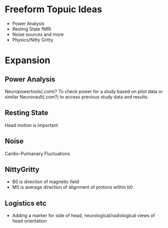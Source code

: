 # Freeform Topuic Ideas

* Power Analysis
* Resting State fMRI
* Noise sources and more
* Physics/Nitty Gritty

# Expansion

## Power Analysis

Neuropowertools(.com)? To check power for a study based on pilot data or similar
Neurovault(.com?) to access previous study data and results.

## Resting State

Head motion is important

## Noise

Cardio-Pulmanary Fluctuations

## NittyGritty

* B0 is direction of magnetic field
* M0 is average direction of alignment of protons within b0

## Logistics etc

* Adding a marker for side of head, neurological/radiological views of head orientation
